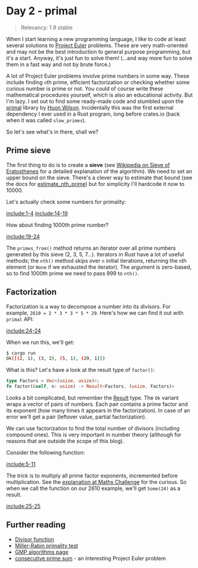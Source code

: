 # Day 2 - primal

> Relevancy: 1.9 stable

When I start learning a new programming language, I like to code at least several solutions to [Project Euler](https://projecteuler.net/) problems. These are very math-oriented and may not be the best introduction to general purpose programming, but it's a start. Anyway, it's just fun to solve them! (...and way more fun to solve them in a fast way and not by brute force.)

A lot of Project Euler problems involve prime numbers in some way. These include finding `n`th prime, efficient factorization or checking whether some curious number is prime or not. You could of course write these mathematical procedures yourself, which is also an educational activity. But I'm lazy. I set out to find some ready-made code and stumbled upon the [primal](https://github.com/huonw/primal) library by [Huon Wilson](http://huonw.github.io/). Incidentally this was the first external dependency I ever used in a Rust program, long before crates.io (back when it was called `slow_primes`).

So let's see what's in there, shall we?

Prime sieve
-----------

The first thing to do is to create a **sieve** (see [Wikipedia on Sieve of Eratosthenes](http://en.wikipedia.org/wiki/Sieve_of_Eratosthenes) for a detailed explanation of the algorithm). We need to set an upper bound on the sieve. There's a clever way to estimate that bound (see the docs for [estimate_nth_prime](http://huonw.github.io/primal/primal/fn.estimate_nth_prime.html)) but for simplicity I'll hardcode it now to 10000.

Let's actually check some numbers for primality:

[include:1-4](../../vol1/src/bin/day2.rs)
[include:14-19](../../vol1/src/bin/day2.rs)

How about finding 1000th prime number?

[include:19-24](../../vol1/src/bin/day2.rs)

The `primes_from()` method returns an iterator over all prime numbers generated by this sieve (2, 3, 5, 7...). Iterators in Rust have a lot of useful methods; the `nth()` method skips over `n` initial iterations, returning the `n`th element (or `None` if we exhausted the iterator). The argument is zero-based, so to find 1000th prime we need to pass 999 to `nth()`.

Factorization
-------------

Factorization is a way to decompose a number into its divisors. For example, `2610 = 2 * 3 * 3 * 5 * 29`. Here's how we can find it out with `primal` API:

[include:24-24](../../vol1/src/bin/day2.rs)

When we run this, we'll get:

```sh
$ cargo run
Ok([(2, 1), (3, 2), (5, 1), (29, 1)])
```

What is this? Let's have a look at the result type of `factor()`:

```rust
type Factors = Vec<(usize, usize)>;
fn factor(&self, n: usize) -> Result<Factors, (usize, Factors)>
```

Looks a bit complicated, but remember the [Result](http://doc.rust-lang.org/std/result/enum.Result.html) type. The `Ok` variant wraps a vector of pairs of numbers. Each pair contains a prime factor and its exponent (how many times it appears in the factorization).  In case of an error we'll get a pair (leftover value, partial factorization).

We can use factorization to find the total number of divisors (including compound ones). This is very important in number theory (although for reasons that are outside the scope of this blog).

Consider the following function:

[include:5-11](../../vol1/src/bin/day2.rs)

The trick is to multiply all prime factor exponents, incremented before multiplication. See the [explanation at Maths Challenge](http://mathschallenge.net/library/number/number_of_divisors) for the curious. So when we call the function on our 2610 example, we'll get `Some(24)` as a result.

[include:25-25](../../vol1/src/bin/day2.rs)

Further reading
---------------

 * [Divisor function](http://en.wikipedia.org/wiki/Divisor_function)
 * [Miller-Rabin primality test](http://en.wikipedia.org/wiki/Miller%E2%80%93Rabin_primality_test)
 * [GMP algorithms page](https://gmplib.org/manual/Algorithms.html#Algorithms)
 * [consecutive prime sum](https://projecteuler.net/problem=50) - an interesting Project Euler problem
